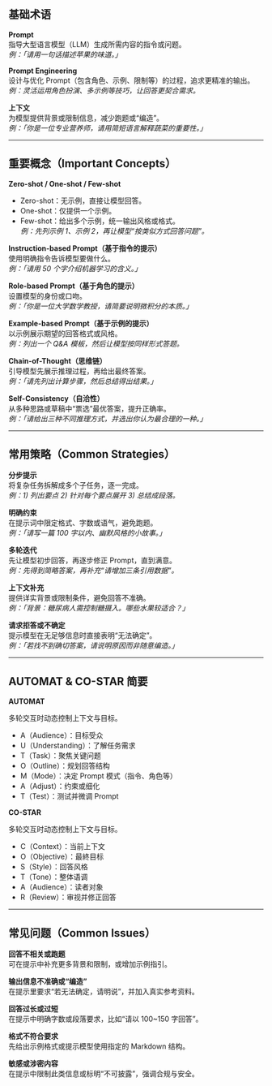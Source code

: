 ## 基础术语

**Prompt**  
指导大型语言模型（LLM）生成所需内容的指令或问题。  
_例：「请用一句话描述苹果的味道。」_

**Prompt Engineering**  
设计与优化 Prompt（包含角色、示例、限制等）的过程，追求更精准的输出。  
_例：灵活运用角色扮演、多示例等技巧，让回答更契合需求。_

**上下文**  
为模型提供背景或限制信息，减少跑题或“编造”。  
_例：「你是一位专业营养师，请用简短语言解释蔬菜的重要性。」_

---

## 重要概念（Important Concepts）

**Zero-shot / One-shot / Few-shot**

- Zero-shot：无示例，直接让模型回答。
- One-shot：仅提供一个示例。
- Few-shot：给出多个示例，统一输出风格或格式。  
  _例：先列示例 1、示例 2，再让模型“按类似方式回答问题”。_

**Instruction-based Prompt（基于指令的提示）**  
使用明确指令告诉模型要做什么。  
_例：「请用 50 个字介绍机器学习的含义。」_

**Role-based Prompt（基于角色的提示）**  
设置模型的身份或口吻。  
_例：「你是一位大学数学教授，请简要说明微积分的本质。」_

**Example-based Prompt（基于示例的提示）**  
以示例展示期望的回答格式或风格。  
_例：列出一个 Q&A 模板，然后让模型按同样形式答题。_

**Chain-of-Thought（思维链）**  
引导模型先展示推理过程，再给出最终答案。  
_例：「请先列出计算步骤，然后总结得出结果。」_

**Self-Consistency（自洽性）**  
从多种思路或草稿中“票选”最优答案，提升正确率。  
_例：「请给出三种不同推理方式，并选出你认为最合理的一种。」_

---

## 常用策略（Common Strategies）

**分步提示**  
将复杂任务拆解成多个子任务，逐一完成。  
_例：1) 列出要点 2) 针对每个要点展开 3) 总结成段落。_

**明确约束**  
在提示词中限定格式、字数或语气，避免跑题。  
_例：「请写一篇 100 字以内、幽默风格的小故事。」_

**多轮迭代**  
先让模型初步回答，再逐步修正 Prompt，直到满意。  
_例：先得到简略答案，再补充“请增加三条引用数据”。_

**上下文补充**  
提供详实背景或限制条件，避免回答不准确。  
_例：「背景：糖尿病人需控制糖摄入。哪些水果较适合？」_

**请求拒答或不确定**  
提示模型在无足够信息时直接表明“无法确定”。  
_例：「若找不到确切答案，请说明原因而非随意编造。」_

---

## AUTOMAT & CO-STAR 简要

**AUTOMAT**

多轮交互时动态控制上下文与目标。

- A（Audience）：目标受众
- U（Understanding）：了解任务需求
- T（Task）：聚焦关键问题
- O（Outline）：规划回答结构
- M（Mode）：决定 Prompt 模式（指令、角色等）
- A（Adjust）：约束或细化
- T（Test）：测试并微调 Prompt

**CO-STAR**

多轮交互时动态控制上下文与目标。

- C（Context）：当前上下文
- O（Objective）：最終目标
- S（Style）：回答风格
- T（Tone）：整体语调
- A（Audience）：读者对象
- R（Review）：审视并修正回答

---

## 常见问题（Common Issues）

**回答不相关或跑题**  
可在提示中补充更多背景和限制，或增加示例指引。

**输出信息不准确或“编造”**  
在提示里要求“若无法确定，请明说”，并加入真实参考资料。

**回答过长或过短**  
在提示中明确字数或段落要求，比如“请以 100~150 字回答”。

**格式不符合要求**  
先给出示例格式或提示模型使用指定的 Markdown 结构。

**敏感或涉密内容**  
在提示中限制此类信息或标明“不可披露”，强调合规与安全。
